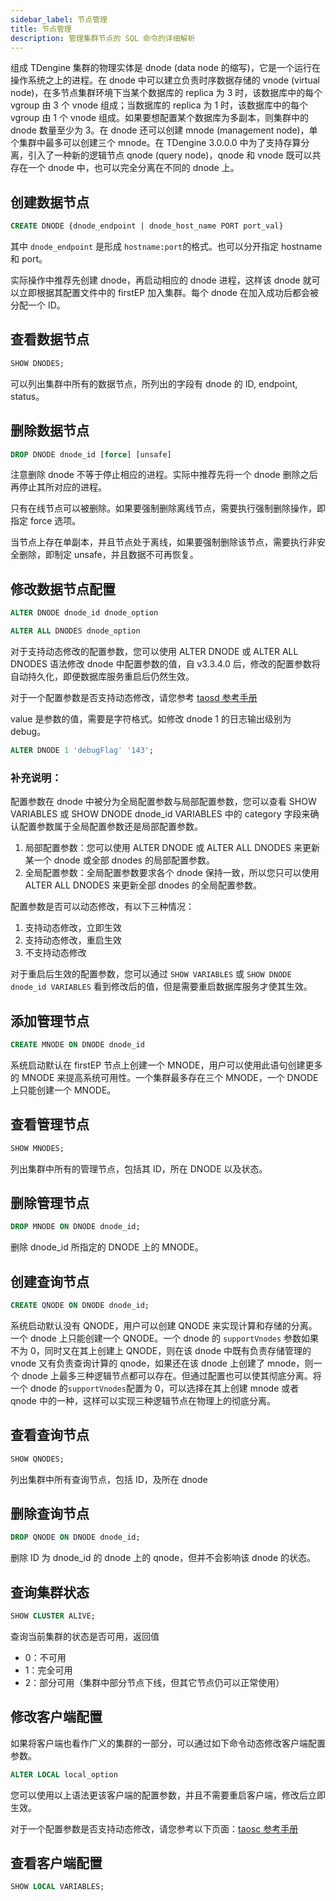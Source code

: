 ```yaml
---
sidebar_label: 节点管理
title: 节点管理
description: 管理集群节点的 SQL 命令的详细解析
---
```


组成 TDengine 集群的物理实体是 dnode (data node 的缩写)，它是一个运行在操作系统之上的进程。在 dnode 中可以建立负责时序数据存储的 vnode (virtual node)，在多节点集群环境下当某个数据库的 replica 为 3 时，该数据库中的每个 vgroup 由 3 个 vnode 组成；当数据库的 replica 为 1 时，该数据库中的每个 vgroup 由 1 个 vnode 组成。如果要想配置某个数据库为多副本，则集群中的 dnode 数量至少为 3。在 dnode 还可以创建 mnode (management node)，单个集群中最多可以创建三个 mnode。在 TDengine 3.0.0.0 中为了支持存算分离，引入了一种新的逻辑节点 qnode (query node)，qnode 和 vnode 既可以共存在一个 dnode 中，也可以完全分离在不同的 dnode 上。

## 创建数据节点

```sql
CREATE DNODE {dnode_endpoint | dnode_host_name PORT port_val}
```

其中 `dnode_endpoint` 是形成 `hostname:port`的格式。也可以分开指定 hostname 和 port。

实际操作中推荐先创建 dnode，再启动相应的 dnode 进程，这样该 dnode 就可以立即根据其配置文件中的 firstEP 加入集群。每个 dnode 在加入成功后都会被分配一个 ID。

## 查看数据节点

```sql
SHOW DNODES;
```

可以列出集群中所有的数据节点，所列出的字段有 dnode 的 ID, endpoint, status。

## 删除数据节点

```sql
DROP DNODE dnode_id [force] [unsafe]
```

注意删除 dnode 不等于停止相应的进程。实际中推荐先将一个 dnode 删除之后再停止其所对应的进程。

只有在线节点可以被删除。如果要强制删除离线节点，需要执行强制删除操作，即指定 force 选项。

当节点上存在单副本，并且节点处于离线，如果要强制删除该节点，需要执行非安全删除，即制定 unsafe，并且数据不可再恢复。

## 修改数据节点配置

```sql
ALTER DNODE dnode_id dnode_option

ALTER ALL DNODES dnode_option
```

对于支持动态修改的配置参数，您可以使用 ALTER DNODE 或 ALTER ALL DNODES 语法修改 dnode 中配置参数的值，自 v3.3.4.0 后，修改的配置参数将自动持久化，即便数据库服务重启后仍然生效。

对于一个配置参数是否支持动态修改，请您参考 [taosd 参考手册](https://docs.taosdata.com/reference/components/taosd)

value 是参数的值，需要是字符格式。如修改 dnode 1 的日志输出级别为 debug。

```sql
ALTER DNODE 1 'debugFlag' '143';
```

### 补充说明：
配置参数在 dnode 中被分为全局配置参数与局部配置参数，您可以查看 SHOW VARIABLES 或 SHOW DNODE dnode_id VARIABLES 中的 category 字段来确认配置参数属于全局配置参数还是局部配置参数。
1. 局部配置参数：您可以使用 ALTER DNODE 或 ALTER ALL DNODES 来更新某一个 dnode 或全部 dnodes 的局部配置参数。
2. 全局配置参数：全局配置参数要求各个 dnode 保持一致，所以您只可以使用 ALTER ALL DNODES 来更新全部 dnodes 的全局配置参数。

配置参数是否可以动态修改，有以下三种情况：
1. 支持动态修改，立即生效 
2. 支持动态修改，重启生效
3. 不支持动态修改

对于重启后生效的配置参数，您可以通过 `SHOW VARIABLES` 或 `SHOW DNODE dnode_id VARIABLES` 看到修改后的值，但是需要重启数据库服务才使其生效。

## 添加管理节点

```sql
CREATE MNODE ON DNODE dnode_id
```

系统启动默认在 firstEP 节点上创建一个 MNODE，用户可以使用此语句创建更多的 MNODE 来提高系统可用性。一个集群最多存在三个 MNODE，一个 DNODE 上只能创建一个 MNODE。

## 查看管理节点

```sql
SHOW MNODES;
```

列出集群中所有的管理节点，包括其 ID，所在 DNODE 以及状态。

## 删除管理节点

```sql
DROP MNODE ON DNODE dnode_id;
```

删除 dnode_id 所指定的 DNODE 上的 MNODE。

## 创建查询节点

```sql
CREATE QNODE ON DNODE dnode_id;
```

系统启动默认没有 QNODE，用户可以创建 QNODE 来实现计算和存储的分离。一个 dnode 上只能创建一个 QNODE。一个 dnode 的 `supportVnodes` 参数如果不为 0，同时又在其上创建上 QNODE，则在该 dnode 中既有负责存储管理的 vnode 又有负责查询计算的 qnode，如果还在该 dnode 上创建了 mnode，则一个 dnode 上最多三种逻辑节点都可以存在。但通过配置也可以使其彻底分离。将一个 dnode 的`supportVnodes`配置为 0，可以选择在其上创建 mnode 或者 qnode 中的一种，这样可以实现三种逻辑节点在物理上的彻底分离。

## 查看查询节点

```sql
SHOW QNODES;
```

列出集群中所有查询节点，包括 ID，及所在 dnode

## 删除查询节点

```sql
DROP QNODE ON DNODE dnode_id;
```

删除 ID 为 dnode_id 的 dnode 上的 qnode，但并不会影响该 dnode 的状态。

## 查询集群状态

```sql
SHOW CLUSTER ALIVE;
```

查询当前集群的状态是否可用，返回值
- 0：不可用
- 1：完全可用
- 2：部分可用（集群中部分节点下线，但其它节点仍可以正常使用） 

## 修改客户端配置

如果将客户端也看作广义的集群的一部分，可以通过如下命令动态修改客户端配置参数。

```sql
ALTER LOCAL local_option
```

您可以使用以上语法更该客户端的配置参数，并且不需要重启客户端，修改后立即生效。

对于一个配置参数是否支持动态修改，请您参考以下页面：[taosc 参考手册](https://docs.taosdata.com/reference/components/taosc/)


## 查看客户端配置

```sql
SHOW LOCAL VARIABLES;
```

